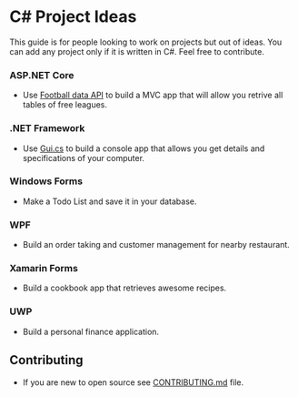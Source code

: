 # C# Project Ideas
This guide is for people looking to work on projects but out of ideas. You can add any project only if it is written in C#. Feel free to contribute.

### ASP.NET Core
* Use [Football data API](https://www.football-data.org/index) to build a MVC app that will allow you retrive all tables of free leagues.

### .NET Framework
* Use [Gui.cs](https://github.com/migueldeicaza/gui.cs) to build a console app that allows you get details and specifications of your computer.

### Windows Forms
* Make a Todo List and save it in your database.

### WPF
* Build an order taking and customer management for nearby restaurant.

### Xamarin Forms
* Build a cookbook app that retrieves awesome recipes.

### UWP
* Build a personal finance application.

## Contributing

* If you are new to open source see [CONTRIBUTING.md](CONTRIBUTING.md) file.
